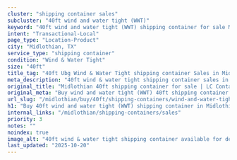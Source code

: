 ```yaml
---
cluster: "shipping container sales"
subcluster: "40ft wind and water tight (WWT)"
keyword: "40ft wind and water tight (WWT) shipping container for sale Midlothian, TX"
intent: "Transactional-Local"
page_type: "Location-Product"
city: "Midlothian, TX"
service_type: "shipping container"
condition: "Wind & Water Tight"
size: "40ft"
title_tag: "40ft Ubg Wind & Water Tight shipping container Sales in Midlothian | LC Container"
meta_description: "40ft wind & water tight shipping container sales in Midlothian. Fast delivery, competitive pricing. Serving shipping containers area. Quote ID: VQR. Call (214) 524-4168 for your free quote today."
original_title: "Midlothian 40ft shipping container for sale | LC Container"
original_meta: "Buy wind and water tight (WWT) 40ft shipping container sale with local delivery in Midlothian, TX. LC Container — local Since 2003. Request a fast quote today."
url_slug: "/midlothian/buy/40ft/shipping-containers/wind-and-water-tight-wwt"
h1: "Buy 40ft wind and water tight (WWT) shipping container in Midlothian"
internal_links: "/midlothian/shipping-containers/sales"
priority: 3
notes: ""
noindex: true
image_alt: "40ft wind & water tight shipping container available for delivery in Midlothian"
last_updated: "2025-10-20"
---
```


<!-- TODO: Add unique city/inventory copy, images, and internal links here. -->

